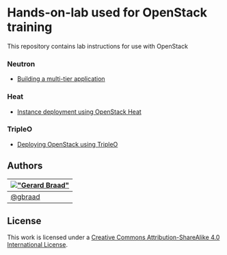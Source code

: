 Hands-on-lab used for OpenStack training
========================================

This repository contains lab instructions for use with OpenStack

### Neutron

  * [Building a multi-tier application](neutron/building-multitier-application.md)


### Heat

  * [Instance deployment using OpenStack Heat](heat/deployment-using-heat.md)


### TripleO

  * [Deploying OpenStack using TripleO](tripleo/deploying-openstack-using-tripleo.md)


Authors
-------

| [!["Gerard Braad"](http://gravatar.com/avatar/e466994eea3c2a1672564e45aca844d0.png?s=60)](http://gbraad.nl "Gerard Braad <me@gbraad.nl>") |
|---|
| [@gbraad](https://twitter.com/gbraad)  |


License
-------

This work is licensed under a [Creative Commons Attribution-ShareAlike 4.0 International License](http://creativecommons.org/licenses/by-sa/4.0/).
